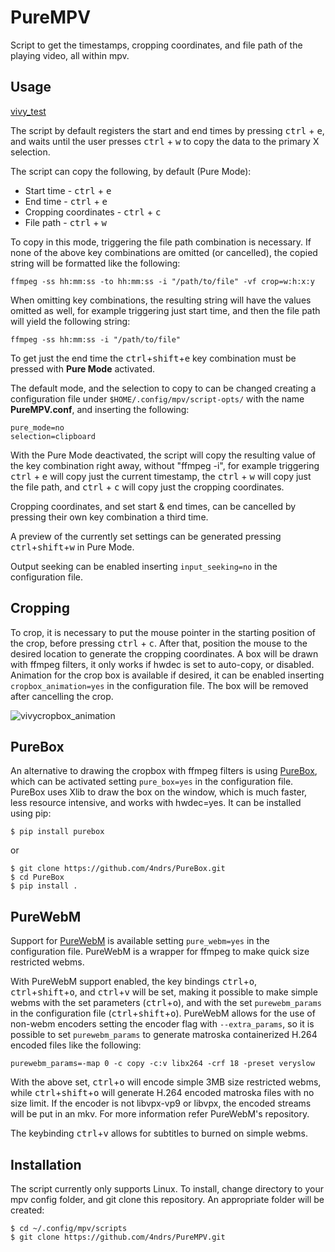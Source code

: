 # PureMPV

Script to get the timestamps, cropping coordinates, and file path of the playing video, all within mpv.

## Usage

[vivy_test](https://user-images.githubusercontent.com/31898900/186554920-6ae33c4a-e510-4109-87f4-17ec1f19ca51.webm)


The script by default registers the start and end times by pressing <kbd>ctrl</kbd> + <kbd>e</kbd>, and waits until the user presses <kbd>ctrl</kbd> + <kbd>w</kbd> to copy the data to the primary X selection.

The script can copy the following, by default (Pure Mode):

- Start time - <kbd>ctrl</kbd> + <kbd>e</kbd>
- End time - <kbd>ctrl</kbd> + <kbd>e</kbd>
- Cropping coordinates - <kbd>ctrl</kbd> + <kbd>c</kbd>
- File path - <kbd>ctrl</kbd> + <kbd>w</kbd>

To copy in this mode, triggering the file path combination is necessary. If none of the above key combinations are omitted (or cancelled), the copied string will be formatted like the following:
```console
ffmpeg -ss hh:mm:ss -to hh:mm:ss -i "/path/to/file" -vf crop=w:h:x:y
```
When omitting key combinations, the resulting string will have the values omitted as well, for example triggering just start time, and then the file path will yield the following string:
```console
ffmpeg -ss hh:mm:ss -i "/path/to/file"
```

To get just the end time the <kbd>ctrl</kbd>+<kbd>shift</kbd>+<kbd>e</kbd> key combination must be pressed with **Pure Mode** activated.

The default mode, and the selection to copy to can be changed creating a configuration file under ```$HOME/.config/mpv/script-opts/``` with the name **PureMPV.conf**, and inserting the following:
```console
pure_mode=no
selection=clipboard
```
With the Pure Mode deactivated, the script will copy the resulting value of the key combination right away, without "ffmpeg -i", for example triggering <kbd>ctrl</kbd> + <kbd>e</kbd> will copy just the current timestamp, the <kbd>ctrl</kbd> + <kbd>w</kbd> will copy just the file path, and <kbd>ctrl</kbd> + <kbd>c</kbd> will copy just the cropping coordinates.

Cropping coordinates, and set start & end times, can be cancelled by pressing their own key combination a third time.

A preview of the currently set settings can be generated pressing <kbd>ctrl</kbd>+<kbd>shift</kbd>+<kbd>w</kbd> in Pure Mode.

Output seeking can be enabled inserting ```input_seeking=no``` in the configuration file.

## Cropping
To crop, it is necessary to put the mouse pointer in the starting position of the crop, before pressing <kbd>ctrl</kbd> + <kbd>c</kbd>. After that, position the mouse to the desired location to generate the cropping coordinates. A box will be drawn with ffmpeg filters, it only works if hwdec is set to auto-copy, or disabled. Animation for the crop box is available if desired, it can be enabled inserting ```cropbox_animation=yes``` in the configuration file. The box will be removed after cancelling the crop.

![vivycropbox_animation](https://user-images.githubusercontent.com/31898900/185887111-207cfa6b-610f-4952-a07e-58adafe7a3f9.gif)

## PureBox
An alternative to drawing the cropbox with ffmpeg filters is using [PureBox](https://github.com/4ndrs/PureBox), which can be activated setting ```pure_box=yes``` in the configuration file. PureBox uses Xlib to draw the box on the window, which is much faster, less resource intensive, and works with hwdec=yes. It can be installed using pip:
```console
$ pip install purebox
```
or
```console
$ git clone https://github.com/4ndrs/PureBox.git
$ cd PureBox
$ pip install .
```

## PureWebM
Support for [PureWebM](https://github.com/4ndrs/PureWebM) is available setting ```pure_webm=yes``` in the configuration file. PureWebM is a wrapper for ffmpeg to make quick size restricted webms.

With PureWebM support enabled, the key bindings <kbd>ctrl</kbd>+<kbd>o</kbd>, <kbd>ctrl</kbd>+<kbd>shift</kbd>+<kbd>o</kbd>, and <kbd>ctrl</kbd>+<kbd>v</kbd> will be set, making it possible to make simple webms with the set parameters (<kbd>ctrl</kbd>+<kbd>o</kbd>), and with the set ```purewebm_params``` in the configuration file (<kbd>ctrl</kbd>+<kbd>shift</kbd>+<kbd>o</kbd>). PureWebM allows for the use of non-webm encoders setting the encoder flag with ```--extra_params```, so it is possible to set ```purewebm_params``` to generate matroska containerized H.264 encoded files like the following:
```console
purewebm_params=-map 0 -c copy -c:v libx264 -crf 18 -preset veryslow
```
With the above set, <kbd>ctrl</kbd>+<kbd>o</kbd> will encode simple 3MB size restricted webms, while <kbd>ctrl</kbd>+<kbd>shift</kbd>+<kbd>o</kbd> will generate H.264 encoded matroska files with no size limit. If the encoder is not libvpx-vp9 or libvpx, the encoded streams will be put in an mkv. For more information refer PureWebM's repository.

The keybinding <kbd>ctrl</kbd>+<kbd>v</kbd> allows for subtitles to burned on simple webms.

## Installation
The script currently only supports Linux. To install, change directory to your mpv config folder, and git clone this repository. An appropriate folder will be created:
```console
$ cd ~/.config/mpv/scripts
$ git clone https://github.com/4ndrs/PureMPV.git
```
